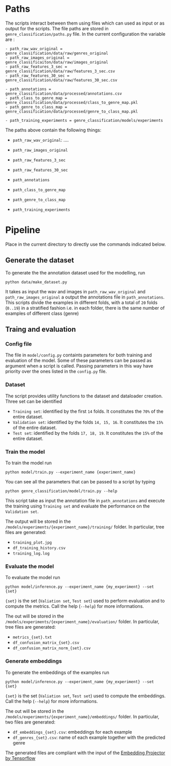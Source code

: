 # Paths

The scripts interact between them using files which can used as input or as output for the scripts. 
The file paths are stored in `genre_classification/paths.py` file. In the current configuration the variable are :

 

    - path_raw_wav_original = genre_classification/data/raw/genres_original
    - path_raw_images_original = genre_classificaiton/data/raw/images_original
    - path_raw_features_3_sec = genre_classification/data/raw/features_3_sec.csv
    - path_raw_features_30_sec = genre_classification/data/raw/features_30_sec.csv
    
    - path_annotations = genre_classification/data/processed/annotations.csv
    - path_class_to_genre_map = genre_classification/data/processed/class_to_genre_map.pkl
    - path_genre_to_class_map = genre_classification/data/processed/genre_to_class_map.pkl
    
    - path_training_experiments = genre_classification/models/experiments
    
The paths above contain the following things:

 - `path_raw_wav_original`: ....
 - `path_raw_images_original`
 - `path_raw_features_3_sec`
 - `path_raw_features_30_sec`

 - `path_annotations`
 - `path_class_to_genre_map`
 - `path_genre_to_class_map`
 
 - `path_training_experiments`



# Pipeline

Place in the current directory to directly use the commands indicated below. 

## Generate the dataset

To generate the the annotation dataset used for the modelling, run

    python data/make_dataset.py
 
It takes as input the wav and images in `path_raw_wav_original` and `path_raw_images_original` a output the annotations file in `path_annotations`. This scripts divide the examples in different folds, with a total of `20` folds (`0..19`) in a stratified fashion i.e. in each folder, there is the same number of examples of different class (genre)

## Traing and evaluation


### Config file

The file in `model/config.py` containts parameters for both training and evaluation of the model. Some of these parameters can be passed as argument when a script is called. Passing parameters in this way have priority over the ones listed in the `config.py` file.

### Dataset
The script provides utility functions to the dataset and dataloader creation. Three set can be identified

 - `Training set`: identified by the first `14` folds. It constitutes the `70%` of the entire dataset.
 - `Validation set`: identified by the folds `14, 15, 16`. It constitutes the `15%` of the entire dataset.
 - `Test set`: identified by the folds `17, 18, 19`. It constitutes the `15%` of the entire dataset.

### Train the model
To train the model run

    python model/train.py --experiment_name {experiment_name}

You can see all the parameters that can be passed to a script by typing

    python genre_classification/model/train.py --help

This script take as input the annotation file in `path_annotations` and execute the training using `Training set` and evaluate the performance on the `Validation set`.

The output will be stored in the `/models/experiments/{experiment_name}/training/` folder. In particular, tree files are generated:

 - `training_plot.jpg` 
 - `df_training_history.csv`
 - `training_log.log` 



### Evaluate the model

To evaluate the model run 


    python model/inference.py --experiment_name {my_experiment} --set {set}

`{set}` is the set (`Valiation set`, `Test set`) used to perform evaluation and to compute the metrics. Call the help (`--help`) for more informations. 



The out will be stored in the `/models/experiments/{experiment_name}/evaluation/` folder. In particular, tree files are generated:

 - `metrics_{set}.txt` 
 - `df_confusion_matrix_{set}.csv`
 - `df_confusion_matrix_norm_{set}.csv`  


### Generate embeddings

To generate the embeddings of the examples run

    python model/inference.py --experiment_name {my_experiment} --set {set}

`{set}` is the set (`Valiation set`, `Test set`) used to compute the embeddings. Call the help (`--help`) for more informations. 


The out will be stored in the `/models/experiments/{experiment_name}/embeddings/` folder. In particular, two files are generated:


 - `df_embeddings_{set}.csv`: embeddings for each example
 - `df_genres_{set}.csv`: name of each example together with the predicted genre

The generated files are compliant with the input of the [Embedding Projector by Tensorflow](https://projector.tensorflow.org)



